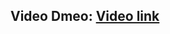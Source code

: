 ## Video Dmeo: [Video link](https://drive.google.com/file/d/1y9anr_7fVWWuz-6J5QEm47KBEgifBoNP/view?usp=drive_link)
